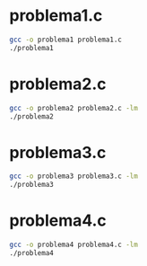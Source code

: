 # problema1.c

```bash
gcc -o problema1 problema1.c
./problema1
```

# problema2.c

```bash
gcc -o problema2 problema2.c -lm
./problema2
```

# problema3.c

```bash
gcc -o problema3 problema3.c -lm
./problema3
```

# problema4.c

```bash
gcc -o problema4 problema4.c -lm
./problema4
```
